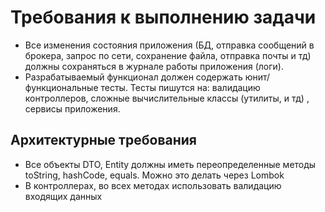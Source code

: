 # Требования к выполнению задачи

- Все изменения состояния приложения (БД, отправка сообщений в брокера, запрос по сети, сохранение файла, отправка почты и тд)
   должны сохраняться в журнале работы приложения (логи).
- Разрабатываемый функционал должен содержать юнит/функциональные тесты. Тесты пишутся на: валидацию контроллеров, сложные вычислительные классы (утилиты, и тд)
 , сервисы приложения.

## Архитектурные требования

- Все объекты DTO, Entity должны иметь переопределенные методы toString, hashCode, equals. Можно это делать через Lombok
- В контроллерах, во всех методах использовать валидацию входящих данных
